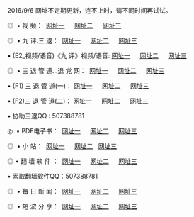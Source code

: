 2016/9/6  网址不定期更新，连不上时，请不同时间再试试。
<p>◎   • 视 频： 
<a href="http://app.webgis.ro/tv/" target="_blank">网址一</a> 　 
<a href="http://app.webgis.ro/9018.html" target="_blank">网址二</a> 　 
<a href="http://app.webgis.ro/9449.html" target="_blank">网址三</a></p>
<p>◎   • 九 评.三 退：  
<a href="http://app.webgis.ro/tt/" target="_blank">网址一</a> 　 
<a href="http://app.webgis.ro/v2/" target="_blank">网址二</a> 　 
<a href="http://app.webgis.ro/t/" target="_blank">网址三</a> 　</p>
<p>  • (E2_视频/语音)《九 评》视频/语音: 
<a href="http://app.webgis.ro/7738.html" target="_blank">网址一</a> 　 
<a href="http://app.webgis.ro/7614.html" target="_blank">网址二</a> 　 
<a href="http://app.webgis.ro/7633.html" target="_blank">网址三</a></p>
<p>◎   • 三 退 管 道...退 党 网：  
<a href="http://app.webgis.ro/go/8/" target="_blank">网址一</a> 　 
<a href="http://app.webgis.ro/go/8/" target="_blank">网址二</a> 　 
<a href="http://app.webgis.ro/go/8/" target="_blank">网址三</a></p>
<p>  • (F1) 三 退 管 道(一)： 
<a href="http://app.webgis.ro/dd/" target="_blank">网址一</a> 　 
<a href="http://app.webgis.ro/dd/" target="_blank">网址二</a> 　 
<a href="http://app.webgis.ro/dd/" target="_blank">网址三</a></p>
<p>  • (F2)三 退 管 道(二)： 
<a href="http://app.webgis.ro/d/" target="_blank">网址一</a> 　 
<a href="http://app.webgis.ro/d/" target="_blank">网址二</a> 　 
<a href="http://app.webgis.ro/d/" target="_blank">网址三</a></p>
<p>  • 协助三退QQ : 507388781</p>
<p>◎   • PDF电子书：  
<a href="http://app.webgis.ro/p/" target="_blank">网址一</a> 　 
<a href="http://app.webgis.ro/p/" target="_blank">网址二</a> 　 
<a href="http://app.webgis.ro/p/" target="_blank">网址三</a></p>
<p>◎ </span>  •  小 站：  
<a href="http://app.webgis.ro/" target="_blank">网址一</a> 　 
<a href="http://app.webgis.ro/" target="_blank">网址二</a>   
<a href="http://app.webgis.ro/" target="_blank">网址三</a></p>
<p>◎  • 翻 墙 软 件 ：  
<a href="http://app.webgis.ro/ff/" target="_blank">网址一</a> 　 
<a href="http://app.webgis.ro/ff/" target="_blank">网址二</a> 　 
<a href="http://app.webgis.ro/ff/" target="_blank">网址三</a></p>
<p>  • 索取翻墙软件QQ：507388781</p>
<p>◎ </span>  • 每 日 新 闻：  
<a href="http://app.webgis.ro/day/" target="_blank">网址一</a> 　 
<a href="http://app.webgis.ro/day/" target="_blank">网址二</a> 　 
<a href="http://app.webgis.ro/day/" target="_blank">网址三</a></p>
<p>◎ </span>  • 短 波 分 享：  
<a href="http://app.webgis.ro/h/" target="_blank">网址一</a> 　 
<a href="http://app.webgis.ro/h/" target="_blank">网址二</a> 　 
<a href="http://app.webgis.ro/h/" target="_blank">网址三</a></p>
